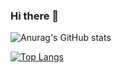 ### Hi there 👋

<!--
**fcenesiz/fcenesiz** is a ✨ _special_ ✨ repository because its `README.md` (this file) appears on your GitHub profile.

Here are some ideas to get you started:

- 🔭 I’m currently working on ...
- 🌱 I’m currently learning ...
- 👯 I’m looking to collaborate on ...
- 🤔 I’m looking for help with ...
- 💬 Ask me about ...
- 📫 How to reach me: ...
- 😄 Pronouns: ...
- ⚡ Fun fact: ...
-->


![Anurag's GitHub stats](https://github-readme-stats.vercel.app/api?username=fcenesiz&show_icons=true&theme=dark)

[![Top Langs](https://github-readme-stats.vercel.app/api/top-langs/?username=fcenesiz&langs_count=8&theme=dark)](https://github.com/anuraghazra/github-readme-stats)

